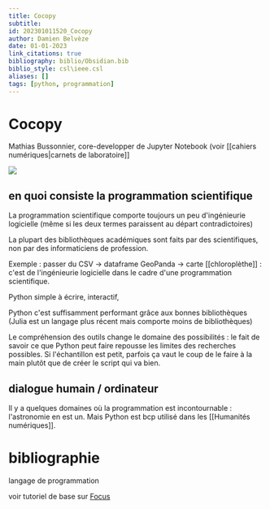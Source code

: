 ```yaml
---
title: Cocopy
subtitle:
id: 202301011520_Cocopy
author: Damien Belvèze
date: 01-01-2023
link_citations: true
bibliography: biblio/Obsidian.bib
biblio_style: csl\ieee.csl
aliases: []
tags: [python, programmation]
---
```


# Cocopy

Mathias Bussonnier, core-developper de Jupyter Notebook (voir [[cahiers numériques|carnets de laboratoire]]

![](20221124_programmation_scientifique.PNG)

## en quoi consiste la programmation scientifique

La programmation scientifique comporte toujours un peu d'ingénieurie logicielle (même si les deux termes paraissent au départ contradictoires)

La plupart des bibliothèques académiques sont faits par des scientifiques, non par des informaticiens de profession. 

Exemple : passer du CSV -> dataframe GeoPanda -> carte [[chloroplèthe]] : c'est de l'ingénieurie logicielle dans le cadre d'une programmation scientifique. 

Python simple à écrire, interactif, 

Python c'est suffisamment performant grâce aux bonnes bibliothèques (Julia est un langage plus récent mais comporte moins de bibliothèques)

Le compréhension des outils change le domaine des possibilités : le fait de savoir ce que Python peut faire repousse les limites des recherches possibles. 
Si l'échantillon est petit, parfois ça vaut le coup de le faire à la main plutôt que de créer le script qui va bien. 

## dialogue humain / ordinateur

Il y a quelques domaines où la programmation est incontournable : l'astronomie en est un. Mais Python est bcp utilisé dans les [[Humanités numériques]]. 


# bibliographie



langage de programmation

voir tutoriel de base sur [Focus](https://focus.univ-rennes1.fr/python1)





